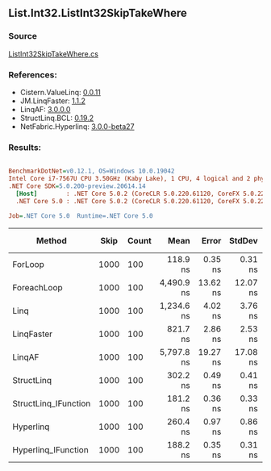 ﻿## List.Int32.ListInt32SkipTakeWhere

### Source
[ListInt32SkipTakeWhere.cs](../LinqBenchmarks/List/Int32/ListInt32SkipTakeWhere.cs)

### References:
- Cistern.ValueLinq: [0.0.11](https://www.nuget.org/packages/Cistern.ValueLinq/0.0.11)
- JM.LinqFaster: [1.1.2](https://www.nuget.org/packages/JM.LinqFaster/1.1.2)
- LinqAF: [3.0.0.0](https://www.nuget.org/packages/LinqAF/3.0.0.0)
- StructLinq.BCL: [0.19.2](https://www.nuget.org/packages/StructLinq.BCL/0.19.2)
- NetFabric.Hyperlinq: [3.0.0-beta27](https://www.nuget.org/packages/NetFabric.Hyperlinq/3.0.0-beta27)

### Results:
``` ini

BenchmarkDotNet=v0.12.1, OS=Windows 10.0.19042
Intel Core i7-7567U CPU 3.50GHz (Kaby Lake), 1 CPU, 4 logical and 2 physical cores
.NET Core SDK=5.0.200-preview.20614.14
  [Host]        : .NET Core 5.0.2 (CoreCLR 5.0.220.61120, CoreFX 5.0.220.61120), X64 RyuJIT
  .NET Core 5.0 : .NET Core 5.0.2 (CoreCLR 5.0.220.61120, CoreFX 5.0.220.61120), X64 RyuJIT

Job=.NET Core 5.0  Runtime=.NET Core 5.0  

```
|               Method | Skip | Count |       Mean |    Error |   StdDev | Ratio | RatioSD |  Gen 0 | Gen 1 | Gen 2 | Allocated |
|--------------------- |----- |------ |-----------:|---------:|---------:|------:|--------:|-------:|------:|------:|----------:|
|              ForLoop | 1000 |   100 |   118.9 ns |  0.35 ns |  0.31 ns |  1.00 |    0.00 |      - |     - |     - |         - |
|          ForeachLoop | 1000 |   100 | 4,490.9 ns | 13.62 ns | 12.07 ns | 37.76 |    0.17 | 0.0153 |     - |     - |      40 B |
|                 Linq | 1000 |   100 | 1,234.6 ns |  4.02 ns |  3.76 ns | 10.38 |    0.05 | 0.0725 |     - |     - |     152 B |
|           LinqFaster | 1000 |   100 |   821.7 ns |  2.86 ns |  2.53 ns |  6.91 |    0.02 | 0.7458 |     - |     - |    1560 B |
|               LinqAF | 1000 |   100 | 5,797.8 ns | 19.27 ns | 17.08 ns | 48.75 |    0.20 |      - |     - |     - |         - |
|           StructLinq | 1000 |   100 |   302.2 ns |  0.49 ns |  0.41 ns |  2.54 |    0.01 | 0.0572 |     - |     - |     120 B |
| StructLinq_IFunction | 1000 |   100 |   181.2 ns |  0.36 ns |  0.33 ns |  1.52 |    0.01 |      - |     - |     - |         - |
|            Hyperlinq | 1000 |   100 |   260.4 ns |  0.97 ns |  0.86 ns |  2.19 |    0.01 |      - |     - |     - |         - |
|  Hyperlinq_IFunction | 1000 |   100 |   188.2 ns |  0.35 ns |  0.31 ns |  1.58 |    0.01 |      - |     - |     - |         - |
